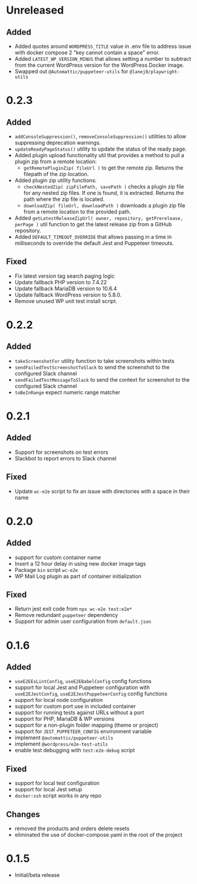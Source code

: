 # Unreleased

## Added

- Added quotes around `WORDPRESS_TITLE` value in .env file to address issue with docker compose 2 "key cannot contain a space" error.
- Added `LATEST_WP_VERSION_MINUS` that allows setting a number to subtract from the current WordPress version for the WordPress Docker image.
- Swapped out `@Automattic/puppeteer-utils` for `@lanej0/playwright-utils`

# 0.2.3

## Added

- `addConsoleSuppression()`, `removeConsoleSuppression()` utilities to allow suppressing deprecation warnings.
- `updateReadyPageStatus()` utility to update the status of the ready page.
- Added plugin upload functionality util that provides a method to pull a plugin zip from a remote location:
  - `getRemotePluginZip( fileUrl )` to get the remote zip. Returns the filepath of the zip location.
- Added plugin zip utility functions:
  - `checkNestedZip( zipFilePath, savePath )` checks a plugin zip file for any nested zip files. If one is found, it is extracted. Returns the path where the zip file is located.
  - `downloadZip( fileUrl, downloadPath )` downloads a plugin zip file from a remote location to the provided path.
- Added `getLatestReleaseZipUrl( owner, repository, getPrerelease, perPage )` util function to get the latest release zip from a GitHub repository.
- Added `DEFAULT_TIMEOUT_OVERRIDE` that allows passing in a time in milliseconds to override the default Jest and Puppeteer timeouts.

## Fixed

- Fix latest version tag search paging logic
- Update fallback PHP version to 7.4.22
- Update fallback MariaDB version to 10.6.4
- Update fallback WordPress version to 5.8.0.
- Remove unused WP unit test install script.

# 0.2.2

## Added

- `takeScreenshotFor` utility function to take screenshots within tests
- `sendFailedTestScreenshotToSlack` to send the screenshot to the configured Slack channel
- `sendFailedTestMessageToSlack` to send the context for screenshot to the configured Slack channel
- `toBeInRange` expect numeric range matcher

# 0.2.1

## Added

- Support for screenshots on test errors
- Slackbot to report errors to Slack channel

## Fixed

- Update `wc-e2e` script to fix an issue with directories with a space in their name

# 0.2.0

## Added

- support for custom container name
- Insert a 12 hour delay in using new docker image tags
- Package `bin` script `wc-e2e`
- WP Mail Log plugin as part of container initialization

## Fixed

- Return jest exit code from `npx wc-e2e test:e2e*`
- Remove redundant `puppeteer` dependency
- Support for admin user configuration from `default.json`

# 0.1.6

## Added

- `useE2EEsLintConfig`, `useE2EBabelConfig` config functions
- support for local Jest and Puppeteer configuration with `useE2EJestConfig`, `useE2EJestPuppeteerConfig` config functions
- support for local node configuration
- support for custom port use in included container
- support for running tests against URLs without a port
- support for PHP, MariaDB & WP versions
- support for a non-plugin folder mapping (theme or project)
- support for `JEST_PUPPETEER_CONFIG` environment variable
- implement `@automattic/puppeteer-utils`
- implement `@wordpress/e2e-test-utils`
- enable test debugging with `test:e2e-debug` script

## Fixed

- support for local test configuration 
- support for local Jest setup
- `docker:ssh` script works in any repo

## Changes

- removed the products and orders delete resets
- eliminated the use of docker-compose.yaml in the root of the project

# 0.1.5

- Initial/beta release

